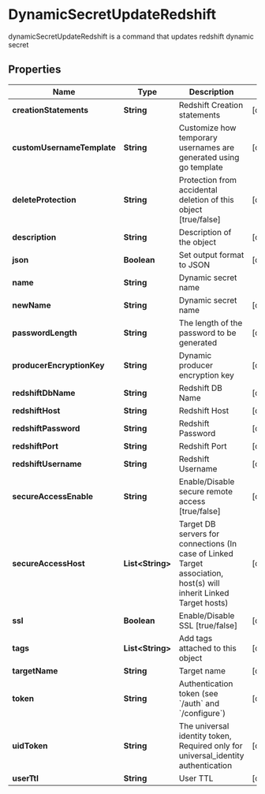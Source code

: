 

# DynamicSecretUpdateRedshift

dynamicSecretUpdateRedshift is a command that updates redshift dynamic secret

## Properties

| Name | Type | Description | Notes |
|------------ | ------------- | ------------- | -------------|
|**creationStatements** | **String** | Redshift Creation statements |  [optional] |
|**customUsernameTemplate** | **String** | Customize how temporary usernames are generated using go template |  [optional] |
|**deleteProtection** | **String** | Protection from accidental deletion of this object [true/false] |  [optional] |
|**description** | **String** | Description of the object |  [optional] |
|**json** | **Boolean** | Set output format to JSON |  [optional] |
|**name** | **String** | Dynamic secret name |  |
|**newName** | **String** | Dynamic secret name |  [optional] |
|**passwordLength** | **String** | The length of the password to be generated |  [optional] |
|**producerEncryptionKey** | **String** | Dynamic producer encryption key |  [optional] |
|**redshiftDbName** | **String** | Redshift DB Name |  [optional] |
|**redshiftHost** | **String** | Redshift Host |  [optional] |
|**redshiftPassword** | **String** | Redshift Password |  [optional] |
|**redshiftPort** | **String** | Redshift Port |  [optional] |
|**redshiftUsername** | **String** | Redshift Username |  [optional] |
|**secureAccessEnable** | **String** | Enable/Disable secure remote access [true/false] |  [optional] |
|**secureAccessHost** | **List&lt;String&gt;** | Target DB servers for connections (In case of Linked Target association, host(s) will inherit Linked Target hosts) |  [optional] |
|**ssl** | **Boolean** | Enable/Disable SSL [true/false] |  [optional] |
|**tags** | **List&lt;String&gt;** | Add tags attached to this object |  [optional] |
|**targetName** | **String** | Target name |  [optional] |
|**token** | **String** | Authentication token (see &#x60;/auth&#x60; and &#x60;/configure&#x60;) |  [optional] |
|**uidToken** | **String** | The universal identity token, Required only for universal_identity authentication |  [optional] |
|**userTtl** | **String** | User TTL |  [optional] |




